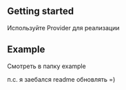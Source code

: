 ## Getting started

Используйте Provider для реализации

## Example

Смотреть в папку example

п.с. я заебался readme обновлять =)
